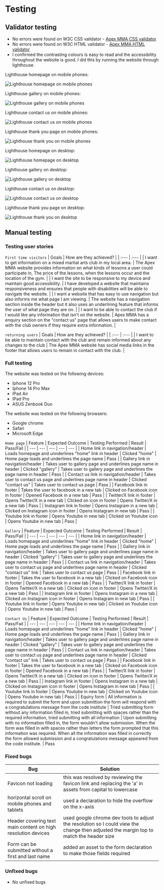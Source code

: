 # Testing
## Validator testing
* No errors were found on W3C CSS validator - [Apex MMA CSS validator](https://jigsaw.w3.org/css-validator/validator?uri=https%3A%2F%2Fregan-boreland.github.io%2FApexMMA%2F&profile=css3svg&usermedium=all&warning=1&vextwarning=&lang=en)
* No errors were found on W3C HTML validator - [Apex MMA HTML validator](https://regan-boreland.github.io/ApexMMA/)
* I confirmed the contrasting colours is easy to read and the accessibility throughout the website is good. I did this by running the website through lighthouse.

Lighthouse homepage on mobile phones:

![Lighthouse homepage on mobile phones](assets/images/testing-images/apexmma-home-(mobile).png)

Lighthouse gallery on mobile phones:

![Lighthouse gallery on mobile phones](assets/images/testing-images/apexmma-gallery-(mobile).png)

Lighthouse contact us on mobile phones:

![Lighthouse contact us on mobile phones](assets/images/testing-images/apexmma-contactus-(mobile).png)

Lighthouse thank you page on mobile phones:

![Lighthouse thank you on mobile phones](assets/images/testing-images/apexmma-thankyou-(mobile).png)

Lighthouse homepage on desktop:

![Lighthouse homepage on desktop](assets/images/testing-images/apexmma-home-(desktop).png)

Lighthouse gallery on desktop:

![Lighthouse gallery on desktop](assets/images/testing-images/apexmma-gallery-(desktop).png)

Lighthouse contact us on desktop:

![Lighthouse contact us on desktop](assets/images/testing-images/apexmma-contactus-(desktop).png)

Lighthouse thank you page on desktop:

![Lighthouse thank you on desktop](assets/images/testing-images/apexmma-thankyou-(desktop).png)


## Manual testing

### Testing user stories
`First time visitors`
| Goals | How are they achieved? |
| :--- | :--- |
| I want to get information on a mixed martial arts club in my local area. | The Apex MMA website provides information on what kinds of lessons a user could participate in, The price of the lessons, when the lessons occur and the location of the gym. |
| I want the site to be responsive to my device and maintain good accessibility. | I have developed a website that maintains responsiveness and ensures that people with disabilities will be able to navigate the website. |
| I want a website that has easy to use navigation but also informs me what page I am viewing. | The website has a navigation section inside the header but it also uses an underlining feature that informs the user of what page they are on.  |
| I want to be able to contact the club if I would like any information that isn't on the website. | Apex MMA has a enquiry section on the "contact us" page that allows users to make contact with the club owners if they require extra information. |

`returning users`
| Goals | How are they achieved? |
| :--- | :--- |
| I want to be able to maintain contact with the club and remain informed about any changes to the club | The Apex MMA website has social media links in the footer that allows users to remain in contact with the club. | 


### Full testing
The website was tested on the following devices:
* Iphone 12 Pro 
* Iphone 14 Pro Max 
* IPad Air 
* IPad Pro
* ASUS Zenbook Duo

The website was tested on the following browsers:
* Google chrome
* Safari 
* Microsoft Edge

`Home page`
| Feature | Expected Outcome | Testing Performed | Result | Pass/Fail |
| --- | --- | --- | --- | --- |
| Home link in navigation/header | Loads homepage and unnderlines "home" link in header | Clicked "home" | Home page loads and underlines the page name | Pass |
| Gallery link in navigation/header | Takes user to gallery page and underlines page name in header | Clicked "gallery" | Takes user to gallery page and underlines the page name in header | Pass |
| Contact us link in navigation/header | Takes user to contact us page and underlines page name in header | Clicked "contact us" | Takes user to contact us page | Pass |
| Facebook link in footer | Takes the user to facebook in a new tab | Clicked on Facebook icon in footer | Opened Facebook in a new tab | Pass |
| Twitter/X link in footer | Opens Twitter/X in a new tab | Clicked on icon in footer | Opens Twitter/X in a new tab | Pass |
| Instagram link in footer | Opens Instagram in a new tab | Clicked on Instagram icon in footer | Opens Instagram in new tab | Pass |
| Youtube link in footer | Opens Youtube in new tab | Clicked on Youtube icon | Opens Youtube in new tab | Pass |

`Gallery`
| Feature | Expected Outcome | Testing Performed | Result | Pass/Fail |
| --- | --- | --- | --- | --- |
| Home link in navigation/header | Loads homepage and unnderlines "home" link in header | Clicked "home" | Home page loads and underlines the page name | Pass |
| Gallery link in navigation/header | Takes user to gallery page and underlines page name in header | Clicked "gallery" | Takes user to gallery page and underlines the page name in header | Pass |
| Contact us link in navigation/header | Takes user to contact us page and underlines page name in header | Clicked "contact us" link | Takes user to contact us page | Pass |
| Facebook link in footer | Takes the user to facebook in a new tab | Clicked on Facebook icon in footer | Opened Facebook in a new tab | Pass |
| Twitter/X link in footer | Opens Twitter/X in a new tab | Clicked on icon in footer | Opens Twitter/X in a new tab | Pass |
| Instagram link in footer | Opens Instagram in a new tab | Clicked on Instagram icon in footer | Opens Instagram in new tab | Pass |
| Youtube link in footer | Opens Youtube in new tab | Clicked on Youtube icon | Opens Youtube in new tab | Pass |

`Contact Us`
| Feature | Expected Outcome | Testing Performed | Result | Pass/Fail |
| --- | --- | --- | --- | --- |
| Home link in navigation/header | Loads homepage and unnderlines "home" link in header | Clicked "home" | Home page loads and underlines the page name | Pass |
| Gallery link in navigation/header | Takes user to gallery page and underlines page name in header | Clicked "gallery" | Takes user to gallery page and underlines the page name in header | Pass |
| Contact us link in navigation/header | Takes user to contact us page and underlines page name in header | Clicked "contact us" link | Takes user to contact us page | Pass |
| Facebook link in footer | Takes the user to facebook in a new tab | Clicked on Facebook icon in footer | Opened Facebook in a new tab | Pass |
| Twitter/X link in footer | Opens Twitter/X in a new tab | Clicked on icon in footer | Opens Twitter/X in a new tab | Pass |
| Instagram link in footer | Opens Instagram in a new tab | Clicked on Instagram icon in footer | Opens Instagram in new tab | Pass |
| Youtube link in footer | Opens Youtube in new tab | Clicked on Youtube icon | Opens Youtube in new tab | Pass |
| Equiry form | All information is required to submit the form and upon submittion the form will respond with a congratulations message from the code institute | Tried submitting form without any information filled in, tried submitting with spaces rather than the required information, tried submitting with all information | Upon submitting with no information filled in, the form wouldn't allow submission. When the form was filled in with spaces rather than letters the form prompted that this information was required. When all the information was filled in correctly the form allowed submission and a congratulations message appeared from the code institute. | Pass


### Fixed bugs
| Bug | Solution |
| ---| ---|
| Favicon not loading | this was resolved by reviewing the favicon link and replacing the 'a' in assets from capital to lowercase |
| horizontal scroll on mobile phones and tablets | used a declaration to hide the overflow on the x-axis |
| Header covering text main content on high resolution devices | used google chrome dev tools to adjust the resolution so I could view the change then adjusted the margin top to match the header size |
| Form can be submitted without a first and last name | added an asset to the form declaration to make those fields required |

### Unfixed bugs 
* No unfixed bugs
